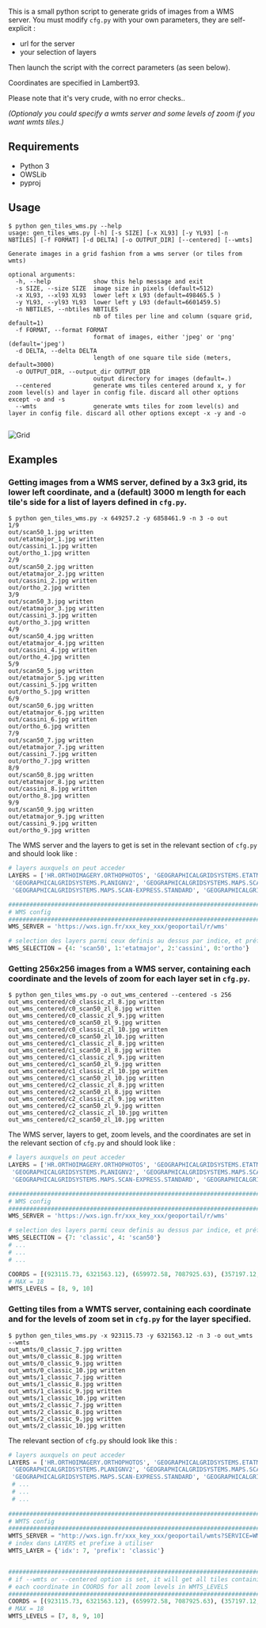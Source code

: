 This is a small python script to generate grids of images from a WMS server.
You must modify `cfg.py` with your own parameters, they are self-explicit : 
 - url for the server
 - your selection of layers

Then launch the script with the correct parameters (as seen below).

Coordinates are specified in Lambert93.

Please note that it's very crude, with no error checks..

_(Optionaly you could specify a wmts server and some levels of zoom if you want wmts tiles.)_


## Requirements
* Python 3
* OWSLib
* pyproj

## Usage
```
$ python gen_tiles_wms.py --help
usage: gen_tiles_wms.py [-h] [-s SIZE] [-x XL93] [-y YL93] [-n NBTILES] [-f FORMAT] [-d DELTA] [-o OUTPUT_DIR] [--centered] [--wmts]

Generate images in a grid fashion from a wms server (or tiles from wmts)

optional arguments:
  -h, --help            show this help message and exit
  -s SIZE, --size SIZE  image size in pixels (default=512)
  -x XL93, --xl93 XL93  lower left x L93 (default=498465.5 )
  -y YL93, --yl93 YL93  lower left y L93 (default=6601459.5)
  -n NBTILES, --nbtiles NBTILES
                        nb of tiles per line and column (square grid, default=1)
  -f FORMAT, --format FORMAT
                        format of images, either 'jpeg' or 'png' (default='jpeg')
  -d DELTA, --delta DELTA
                        length of one square tile side (meters, default=3000)
  -o OUTPUT_DIR, --output_dir OUTPUT_DIR
                        output directory for images (default=.)
  --centered            generate wms tiles centered around x, y for zoom level(s) and layer in config file. discard all other options except -o and -s
  --wmts                generate wmts tiles for zoom level(s) and layer in config file. discard all other options except -x -y and -o


```
![Grid](./grid.png)


## Examples
### Getting images from a WMS server, defined by a 3x3 grid, its lower left coordinate, and a (default) 3000 m length for each tile's side for a list of layers defined in `cfg.py`.
```
$ python gen_tiles_wms.py -x 649257.2 -y 6858461.9 -n 3 -o out 
1/9
out/scan50_1.jpg written
out/etatmajor_1.jpg written
out/cassini_1.jpg written
out/ortho_1.jpg written
2/9
out/scan50_2.jpg written
out/etatmajor_2.jpg written
out/cassini_2.jpg written
out/ortho_2.jpg written
3/9
out/scan50_3.jpg written
out/etatmajor_3.jpg written
out/cassini_3.jpg written
out/ortho_3.jpg written
4/9
out/scan50_4.jpg written
out/etatmajor_4.jpg written
out/cassini_4.jpg written
out/ortho_4.jpg written
5/9
out/scan50_5.jpg written
out/etatmajor_5.jpg written
out/cassini_5.jpg written
out/ortho_5.jpg written
6/9
out/scan50_6.jpg written
out/etatmajor_6.jpg written
out/cassini_6.jpg written
out/ortho_6.jpg written
7/9
out/scan50_7.jpg written
out/etatmajor_7.jpg written
out/cassini_7.jpg written
out/ortho_7.jpg written
8/9
out/scan50_8.jpg written
out/etatmajor_8.jpg written
out/cassini_8.jpg written
out/ortho_8.jpg written
9/9
out/scan50_9.jpg written
out/etatmajor_9.jpg written
out/cassini_9.jpg written
out/ortho_9.jpg written

```

The WMS server and the layers to get is set in the relevant section of `cfg.py` and should look like : 
```py
# layers auxquels on peut acceder
LAYERS = ['HR.ORTHOIMAGERY.ORTHOPHOTOS', 'GEOGRAPHICALGRIDSYSTEMS.ETATMAJOR40', 'GEOGRAPHICALGRIDSYSTEMS.CASSINI',
 'GEOGRAPHICALGRIDSYSTEMS.PLANIGNV2', 'GEOGRAPHICALGRIDSYSTEMS.MAPS.SCAN50.1950', 'ORTHOIMAGERY.ORTHOPHOTOS.1950-1965',
 'GEOGRAPHICALGRIDSYSTEMS.MAPS.SCAN-EXPRESS.STANDARD', 'GEOGRAPHICALGRIDSYSTEMS.MAPS', ]

#################################################################################################################
# WMS config
#################################################################################################################
WMS_SERVER = 'https://wxs.ign.fr/xxx_key_xxx/geoportail/r/wms'

# selection des layers parmi ceux definis au dessus par indice, et préfixe utilisé dans le nom des images générées
WMS_SELECTION = {4: 'scan50', 1:'etatmajor', 2:'cassini', 0:'ortho'}

```

### Getting 256x256 images from a WMS server, containing each coordinate and the levels of zoom for each layer set in `cfg.py`. 

```
$ python gen_tiles_wms.py -o out_wms_centered --centered -s 256
out_wms_centered/c0_classic_zl_8.jpg written
out_wms_centered/c0_scan50_zl_8.jpg written
out_wms_centered/c0_classic_zl_9.jpg written
out_wms_centered/c0_scan50_zl_9.jpg written
out_wms_centered/c0_classic_zl_10.jpg written
out_wms_centered/c0_scan50_zl_10.jpg written
out_wms_centered/c1_classic_zl_8.jpg written
out_wms_centered/c1_scan50_zl_8.jpg written
out_wms_centered/c1_classic_zl_9.jpg written
out_wms_centered/c1_scan50_zl_9.jpg written
out_wms_centered/c1_classic_zl_10.jpg written
out_wms_centered/c1_scan50_zl_10.jpg written
out_wms_centered/c2_classic_zl_8.jpg written
out_wms_centered/c2_scan50_zl_8.jpg written
out_wms_centered/c2_classic_zl_9.jpg written
out_wms_centered/c2_scan50_zl_9.jpg written
out_wms_centered/c2_classic_zl_10.jpg written
out_wms_centered/c2_scan50_zl_10.jpg written

```

The WMS server, layers to get, zoom levels, and the coordinates are set in the relevant section of `cfg.py` and should look like : 
```py
# layers auxquels on peut acceder
LAYERS = ['HR.ORTHOIMAGERY.ORTHOPHOTOS', 'GEOGRAPHICALGRIDSYSTEMS.ETATMAJOR40', 'GEOGRAPHICALGRIDSYSTEMS.CASSINI',
 'GEOGRAPHICALGRIDSYSTEMS.PLANIGNV2', 'GEOGRAPHICALGRIDSYSTEMS.MAPS.SCAN50.1950', 'ORTHOIMAGERY.ORTHOPHOTOS.1950-1965',
 'GEOGRAPHICALGRIDSYSTEMS.MAPS.SCAN-EXPRESS.STANDARD', 'GEOGRAPHICALGRIDSYSTEMS.MAPS', ]

#################################################################################################################
# WMS config
#################################################################################################################
WMS_SERVER = 'https://wxs.ign.fr/xxx_key_xxx/geoportail/r/wms'

# selection des layers parmi ceux definis au dessus par indice, et préfixe utilisé dans le nom des images générées
WMS_SELECTION = {7: 'classic', 4: 'scan50'}
# ...
# ...
# ...

COORDS = [(923115.73, 6321563.12), (659972.58, 7087925.63), (357197.12, 6684541.92)]
# MAX = 18
WMTS_LEVELS = [8, 9, 10]

```


### Getting tiles from a WMTS server, containing each coordinate and for the levels of zoom set in `cfg.py` for the layer specified.

```
$ python gen_tiles_wms.py -x 923115.73 -y 6321563.12 -n 3 -o out_wmts --wmts
out_wmts/0_classic_7.jpg written
out_wmts/0_classic_8.jpg written
out_wmts/0_classic_9.jpg written
out_wmts/0_classic_10.jpg written
out_wmts/1_classic_7.jpg written
out_wmts/1_classic_8.jpg written
out_wmts/1_classic_9.jpg written
out_wmts/1_classic_10.jpg written
out_wmts/2_classic_7.jpg written
out_wmts/2_classic_8.jpg written
out_wmts/2_classic_9.jpg written
out_wmts/2_classic_10.jpg written
```

The relevant section of `cfg.py` should look like this : 
```py
# layers auxquels on peut acceder
LAYERS = ['HR.ORTHOIMAGERY.ORTHOPHOTOS', 'GEOGRAPHICALGRIDSYSTEMS.ETATMAJOR40', 'GEOGRAPHICALGRIDSYSTEMS.CASSINI',
 'GEOGRAPHICALGRIDSYSTEMS.PLANIGNV2', 'GEOGRAPHICALGRIDSYSTEMS.MAPS.SCAN50.1950', 'ORTHOIMAGERY.ORTHOPHOTOS.1950-1965',
 'GEOGRAPHICALGRIDSYSTEMS.MAPS.SCAN-EXPRESS.STANDARD', 'GEOGRAPHICALGRIDSYSTEMS.MAPS', ]
 # ...
 # ...
 # ...
 
#################################################################################################################
# WMTS config
#################################################################################################################
WMTS_SERVER = "http://wxs.ign.fr/xxx_key_xxx/geoportail/wmts?SERVICE=WMTS&REQUEST=GetCapabilities"
# index dans LAYERS et prefixe à utiliser 
WMTS_LAYER = {'idx': 7, 'prefix': 'classic'}


#################################################################################################################
# if --wmts or --centered option is set, it will get all tiles containing (resp. centered around)
# each coordinate in COORDS for all zoom levels in WMTS_LEVELS
#################################################################################################################
COORDS = [(923115.73, 6321563.12), (659972.58, 7087925.63), (357197.12, 6684541.92)]
# MAX = 18
WMTS_LEVELS = [7, 8, 9, 10]

```